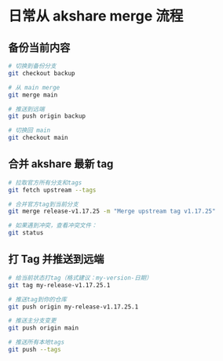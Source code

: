 # 日常从 akshare merge 流程

## 备份当前内容

```bash
# 切换到备份分支
git checkout backup

# 从 main merge
git merge main

# 推送到远端
git push origin backup

# 切换回 main 
git checkout main
```

## 合并 akshare 最新 tag

```bash
# 拉取官方所有分支和tags
git fetch upstream --tags

# 合并官方tag到当前分支
git merge release-v1.17.25 -m "Merge upstream tag v1.17.25"

# 如果遇到冲突，查看冲突文件：
git status
```

## 打 Tag 并推送到远端

```bash
# 给当前状态打tag（格式建议：my-version-日期）
git tag my-release-v1.17.25.1

# 推送tag到你的仓库
git push origin my-release-v1.17.25.1

# 推送主分支变更
git push origin main

# 推送所有本地tags
git push --tags
```
